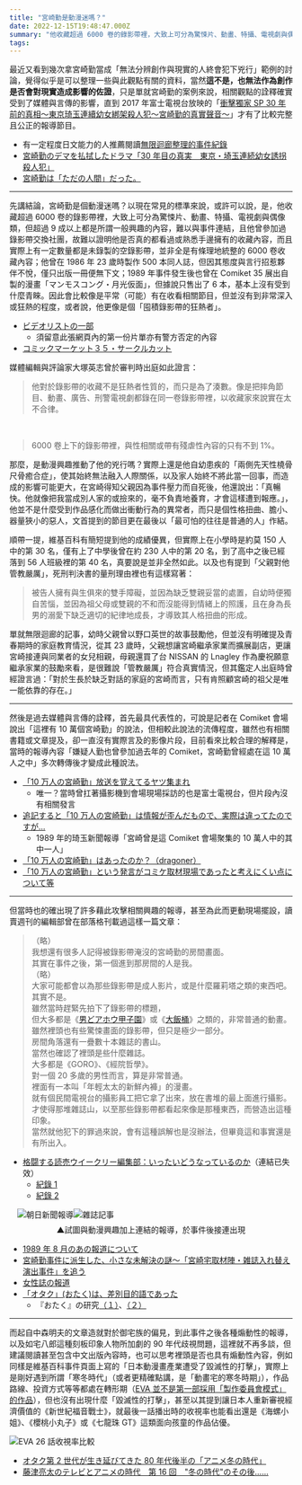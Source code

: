 ```yaml
---
title: "宮崎勤是動漫迷嗎？"
date: 2022-12-15T19:48:47.000Z
summary: "他收藏超過 6000 卷的錄影帶裡，大致上可分為驚悚片、動畫、特攝、電視劇與偶像類，但超過 9 成以上都是所謂一般興趣的內容，難以與事件連結，且他曾參加過錄影帶交換社團，故難以證明他是否真的都看過或熟悉手邊擁有的收藏內容"
tags:
---
```


最近又看到幾次拿宮崎勤當成「無法分辨創作與現實的人終會犯下兇行」範例的討論，覺得似乎是可以整理一些與此觀點有關的資料，當然**這不是，也無法作為創作是否會對現實造成影響的佐證**，只是單就宮崎勤的案例來說，相關觀點的詮釋確實受到了媒體與言傳的影響，直到 2017 年富士電視台放映的「[衝擊獨家 SP 30 年前的真相～東京琦玉連續幼女綁架殺人犯～宮崎勤的真實聲音～](https://www.fujitv.co.jp/shinjitsu30/)」才有了比較完整且公正的報導節目。

- 有一定程度日文能力的人推薦閱讀[無限迴廊整理的事件紀錄](http://www.maroon.dti.ne.jp/knight999/miyazaki.htm)
- [宮崎勤のデマを払拭したドラマ「30 年目の真実　東京・埼玉連続幼女誘拐殺人犯」](https://www.excite.co.jp/news/article/E1507424384924/)
- [宮崎勤は「ただの人間」だった。](https://togetter.com/li/1158809)

---

先講結論，宮崎勤是個動漫迷嗎？以現在常見的標準來說，或許可以說，是，他收藏超過 6000 卷的錄影帶裡，大致上可分為驚悚片、動畫、特攝、電視劇與偶像類，但超過 9 成以上都是所謂一般興趣的內容，難以與事件連結，且他曾參加過錄影帶交換社團，故難以證明他是否真的都看過或熟悉手邊擁有的收藏內容，而且實際上有一定數量都是未錄製的空錄影帶，並非全是有條理地統整的 6000 卷收藏內容；他曾在 1986 年 23 歲時製作 500 本同人誌，但因其態度與言行招惹夥伴不悅，僅只出版一冊便無下文；1989 年事件發生後也曾在 Comiket 35 展出自製的漫畫「マンモスコング・月光仮面」，但據說只售出了 6 本，基本上沒有受到什麼青睞。因此會比較像是平常（可能）有在收看相關節目，但並沒有到非常深入或狂熱的程度，或者說，他更像是個「囤積錄影帶的狂熱者」。

- [ビデオリストの一部](http://std2g.web.fc2.com/shiryou/list.html)
  - 須留意此張網頁內的第一份片單亦有警方否定的內容
- [コミックマーケット３５・サークルカット](http://std2g.web.fc2.com/shiryou/602.html)

媒體編輯與評論家大塚英志曾於審判時出庭如此證言：

> 他對於錄影帶的收藏不是狂熱者性質的，而只是為了湊數。像是把摔角節目、動畫、廣告、刑警電視劇都錄在同一卷錄影帶裡，以收藏家來說實在太不合律。

<span>&nbsp;</span>

> 6000 卷上下的錄影帶裡，與性相關或帶有殘虐性內容的只有不到 1%。

那麼，是動漫興趣推動了他的兇行嗎？實際上還是他自幼患疾的「兩側先天性橈骨尺骨癒合症」，使其始終無法融入人際關係，以及家人始終不將此當一回事，而造成的影響可能更大，在宮崎得知父親因為事件壓力而自死後，他還說出：「真暢快。他就像把我當成別人家的或撿來的，毫不負責地養育，才會這樣遭到報應。」，他並不是什麼受到作品感化而做出衝動行為的異常者，而只是個性格扭曲、膽小、器量狹小的惡人，文首提到的節目更在最後以「最可怕的往往是普通的人」作結。

順帶一提，維基百科有簡短提到他的成績優異，但實際上在小學時是約莫 150 人中的第 30 名，僅有上了中學後曾在約 230 人中的第 20 名，到了高中之後已經落到 56 人班級裡的第 40 名，真要說是並非全然如此。以及也有提到「父親對他管教嚴厲」，死刑判決書的量刑理由裡也有這樣寫著：

> 被告人擁有與生俱來的雙手障礙，並因為缺乏雙親妥當的處置，自幼時便獨自苦惱，並因為祖父母或雙親的不和而沒能得到情緒上的照護，且在身為長男的溺愛下缺乏適切的紀律地成長，才導致其人格扭曲的形成。

單就無限迴廊的記事，幼時父親曾以野口英世的故事鼓勵他，但並沒有明確提及青春期時的家庭教育情況，從其 23 歲時，父親想讓宮崎繼承家業而擴展副店，更讓宮崎接連與同業者的女兒相親，母親還買了台 NISSAN 的 Lnagley 作為慶祝願意繼承家業的鼓勵來看，是很難說「管教嚴厲」符合真實情況，但其鑑定人出庭時曾經證言過：「對於生長於缺乏對話的家庭的宮崎而言，只有肯照顧宮崎的祖父是唯一能依靠的存在。」

---

然後是過去媒體與言傳的詮釋，首先最具代表性的，可說是記者在 Comiket 會場說出「這裡有 10 萬個宮崎勤」的說法，但相較此說法的流傳程度，雖然也有相關書籍或文章提及，卻一直沒有實際言及的影像片段，目前看來比較合理的解釋是，當時的報導內容「嫌疑人勤也曾參加過去年的 Comiket，宮崎勤曾經處在這 10 萬人之中」多次轉傳後才變成此種說法。

- [「10 万人の宮崎勤」放送を覚えてるヤツ集まれ](https://nozomi.5ch.net/test/read.cgi/doujin/1269098942/221-380)
  - 唯一？當時曾扛著攝影機到會場現場採訪的也是富士電視台，但片段內沒有相關發言
- [追記すると「10 万人の宮崎勤」は情報が歪んだもので、実際は違ってたのですが…](https://twitter.com/La_Pla/status/1196727051325071365)
  - 1989 年的琦玉新聞報導「宮崎曾是這 Comiket 會場聚集的 10 萬人中的其中一人」
- [「10 万人の宮崎勤」はあったのか？（dragoner）](https://news.yahoo.co.jp/byline/dragoner/20170929-00075748)
- [「10 万人の宮崎勤」という発言がコミケ取材現場であったと考えにくい点について等](https://togetter.com/li/1707202)

---

但當時也的確出現了許多藉此攻擊相關興趣的報導，甚至為此而更動現場擺設，讀賣週刊的編輯部曾在部落格刊載過這樣一篇文章：

> （略）<br>
> 我想還有很多人記得被錄影帶淹沒的宮崎勤的房間畫面。<br>
> 其實在事件之後，第一個進到那房間的人是我。<br>
> （略）<br>
> 大家可能都會以為那些錄影帶是成人影片，或是什麼羅莉塔之類的東西吧。<br>
> 其實不是。<br>
> 雖然當時趕緊先拍下了錄影帶的標題，<br>
> 但大多都是《[男どアホウ甲子園](https://www.youtube.com/watch?v=vw_WZvdhSJE)》或《[大飯桶](https://www.youtube.com/watch?v=NFglC2I5w5A)》之類的，非常普通的動畫。<br>
> 雖然裡頭也有些驚悚畫面的錄影帶，但只是極少一部分。<br>
> 房間角落還有一疊數十本雜誌的書山。<br>
> 當然也確認了裡頭是些什麼雜誌。<br>
> 大多都是《GORO》、《經院哲學》。<br>
> 對一個 20 多歲的男性而言，算是非常普通。<br>
> 裡面有一本叫「年輕太太的新鮮內褲」的漫畫。<br>
> 就有個民間電視台的攝影員工把它拿了出來，放在書堆的最上面進行攝影。<br>
> 才使得那堆雜誌山，以至那些錄影帶都看起來像是那種東西，而營造出這種印象。<br>
> 當然就他犯下的罪過來說，會有這種誤解也是沒辦法，但畢竟這和事實還是有所出入。

- [格闘する読売ウイークリー編集部：いったいどうなっているのか](http://yomiuriweekly1.hontsuna.net/article/1575835.html)（連結已失效）
  - [紀錄 1](https://banraidou3rd.hatenablog.com/entry/20051121/1132527264)
  - [紀錄 2](https://anond.hatelabo.jp/20110829015921)

<div style="display: flex; margin: 1em;">
  <img style="max-width: 50%;" src="https://pbs.twimg.com/media/DDGDZXHVYAE82Mt.jpg" alt="朝日新聞報導">
  <img style="max-width: 50%;" src="https://pbs.twimg.com/media/DLiYRs8UEAAt77V.jpg" alt="雜誌記事">
</div>
<span style="display: block; text-align: center;
    margin-top: -0.5em; margin-bottom: 1em;">
▲試圖與動漫興趣加上連結的報導，於事件後接連出現
</span>

- [1989 年 8 月のあの報道について](https://togetter.com/li/750995)
- [宮崎勤事件に派生した、小さな未解決の謎～「宮崎宅取材陣・雑誌入れ替え演出事件」を追う](https://togetter.com/li/1158797)
- [女性誌の報道](http://std2g.web.fc2.com/joseishi/joseishi.html)
- [「オタク」(おたく)は、差別目的語であった](https://togetter.com/li/1432754)
  - 『おたく』の研究[（１）](http://www.burikko.net/people/otaku01.html)、[（２）](http://www.burikko.net/people/otaku02.html)

---

而起自中森明夫的文章造就對於御宅族的偏見，到此事件之後各種煽動性的報導，以及如宅八郎這種刻板印象人物所加劇的 90 年代歧視問題，這裡就不再多談，但建議閱讀甚至包含中文出版內容時，也可以思考裡頭是否也具有煽動性內容，例如同樣是維基百科事件頁面上寫的「日本動漫畫產業遭受了毀滅性的打擊」，實際上是剛好遇到所謂「寒冬時代」（或者更精確點講，是「動畫宅的寒冬時期」），作品路線、投資方式等等都處在轉形期（[EVA 並不是第一部採用「製作委員會模式」的作品](https://hackmd.io/@f6bfb5/H1pT2AJh_)），但也沒有出現什麼「毀滅性的打擊」，甚至以其提到讓日本人重新審視經濟價值的《新世紀福音戰士》，就最後一話播出時的收視率也能看出還是《海螺小姐》、《櫻桃小丸子》或《七龍珠 GT》這類面向孩童的作品佔優。

![EVA 26 話收視率比較](https://i.imgur.com/fFqmD4Y.jpg)

- [オタク第 2 世代が生き延びてきた 80 年代後半の「アニメ冬の時代」](https://katamachi.hatenablog.com/entry/20081110/1226325356)
- [藤津亮太のテレビとアニメの時代　第 16 回　"冬の時代"のその後……](https://www.animeanime.biz/archives/4031)
